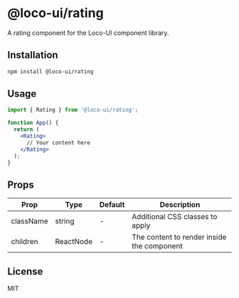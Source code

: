 # @loco-ui/rating

A rating component for the Loco-UI component library.

## Installation

```bash
npm install @loco-ui/rating
```

## Usage

```jsx
import { Rating } from '@loco-ui/rating';

function App() {
  return (
    <Rating>
      // Your content here
    </Rating>
  );
}
```

## Props

| Prop | Type | Default | Description |
|------|------|---------|-------------|
| className | string | - | Additional CSS classes to apply |
| children | ReactNode | - | The content to render inside the component |

## License

MIT
